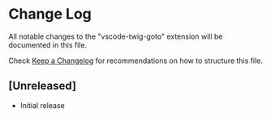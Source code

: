 # Change Log

All notable changes to the "vscode-twig-goto" extension will be documented in this file.

Check [Keep a Changelog](http://keepachangelog.com/) for recommendations on how to structure this file.

## [Unreleased]

- Initial release
